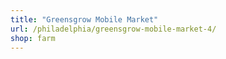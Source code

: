 ```yaml
---
title: "Greensgrow Mobile Market"
url: /philadelphia/greensgrow-mobile-market-4/
shop: farm
---
```

